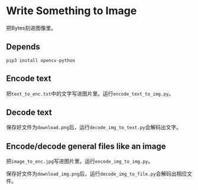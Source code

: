 # Write Something to Image
把Bytes刻进图像里。

## Depends
```
pip3 install opencv-python
```

## Encode text
把`text_to_enc.txt`中的文字写进图片里。运行`encode_text_to_img.py`。

## Decode text
保存好文件为`download.png`后，运行`decode_img_to_text.py`会解码出文字。

## Encode/decode general files like an image
把`image_to_enc.jpg`写进图片里。运行`encode_img_to_img.py`。

保存好文件为`download_img.png`后，运行`decode_img_to_file.py`会解码出相应文件。

